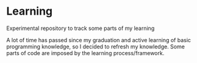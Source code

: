 # Learning
Experimental repository to track some parts of my learning

A lot of time has passed since my graduation and active learning of basic programming knowledge, so I decided to refresh my knowledge. Some parts of code are imposed by the learning process/framework.
